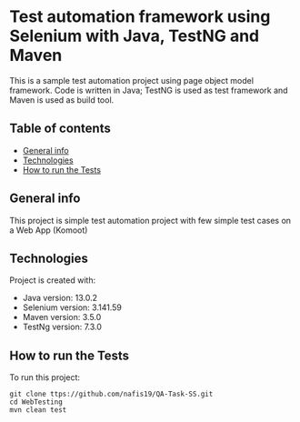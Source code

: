 # Test automation framework using Selenium with Java, TestNG and Maven

This is a sample test automation project using page object model framework. Code is written in Java; TestNG is used as test framework and Maven is used as build tool.


## Table of contents
* [General info](#general-info)
* [Technologies](#technologies)
* [How to run the Tests](#How-o-run-the-Tests)

## General info
This project is simple test automation project with few simple test cases on a Web App (Komoot)
	
## Technologies
Project is created with:
* Java version: 13.0.2
* Selenium version: 3.141.59
* Maven version: 3.5.0
* TestNg version: 7.3.0
	
## How to run the Tests
To run this project:

```
git clone ttps://github.com/nafis19/QA-Task-SS.git
cd WebTesting
mvn clean test

```
